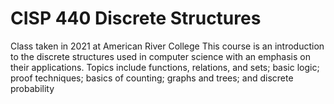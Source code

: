 # CISP 440 Discrete Structures
 Class taken in 2021 at American River College
 This course is an introduction to the discrete structures used in computer science with an emphasis on their applications. 
 Topics include functions, relations,  and sets; basic logic; proof techniques; basics of counting; graphs and trees; and discrete probability